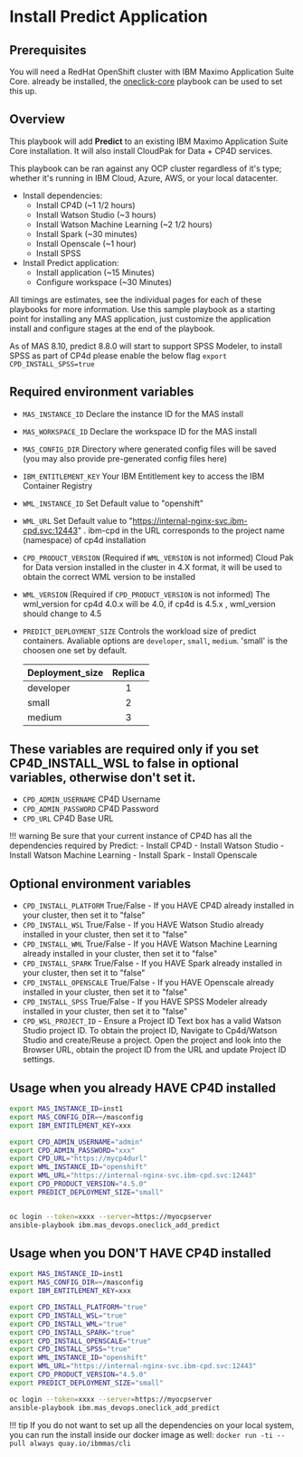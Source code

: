 # Install Predict Application

## Prerequisites
You will need a RedHat OpenShift cluster with IBM Maximo Application Suite Core. already be installed, the [oneclick-core](oneclick-core.md) playbook can be used to set this up.

## Overview
This playbook will add **Predict** to an existing IBM Maximo Application Suite Core installation. It will also install CloudPak for Data + CP4D services.

This playbook can be ran against any OCP cluster regardless of it's type; whether it's running in IBM Cloud, Azure, AWS, or your local datacenter.

- Install dependencies:
    - Install CP4D (~1 1/2 hours)
    - Install Watson Studio (~3 hours)
    - Install Watson Machine Learning (~2 1/2 hours)
    - Install Spark (~30 minutes)
    - Install Openscale (~1 hour)
    - Install SPSS
- Install Predict application:
    - Install application (~15 Minutes)
    - Configure workspace (~30 Minutes)

All timings are estimates, see the individual pages for each of these playbooks for more information.  Use this sample playbook as a starting point for installing any MAS application, just customize the application install and configure stages at the end of the playbook. 

As of MAS 8.10, predict 8.8.0 will start to support SPSS Modeler, to install SPSS as part of CP4d please enable the below flag 
`export CPD_INSTALL_SPSS=true`
## Required environment variables
- `MAS_INSTANCE_ID` Declare the instance ID for the MAS install
- `MAS_WORKSPACE_ID` Declare the workspace ID for the MAS install
- `MAS_CONFIG_DIR` Directory where generated config files will be saved (you may also provide pre-generated config files here)
- `IBM_ENTITLEMENT_KEY` Your IBM Entitlement key to access the IBM Container Registry
- `WML_INSTANCE_ID` Set Default value to "openshift"
- `WML_URL` Set Default value to "https://internal-nginx-svc.ibm-cpd.svc:12443" . ibm-cpd in the URL corresponds to the project name (namespace) of cp4d installation
- `CPD_PRODUCT_VERSION` (Required if `WML_VERSION` is not informed) Cloud Pak for Data version installed in the cluster in 4.X format, it will be used to obtain the correct WML version to be installed
- `WML_VERSION` (Required if `CPD_PRODUCT_VERSION` is not informed) The wml_version for cp4d 4.0.x will be 4.0, if cp4d is 4.5.x , wml_version should change to 4.5
- `PREDICT_DEPLOYMENT_SIZE` Controls the workload size of predict containers. Avaliable options are `developer`, `small`, `medium`. 'small' is the choosen one set by default.

    | Deployment_size        | Replica |
    | ---------------------- | :--: |
    | developer              |  1 |
    | small                  |  2 |
    | medium                 |  3 |

## These variables are required only if you set CP4D_INSTALL_WSL to false in optional variables, otherwise don't set it.
- `CPD_ADMIN_USERNAME` CP4D Username
- `CPD_ADMIN_PASSWORD` CP4D Password
- `CPD_URL` CP4D Base URL

!!! warning
    Be sure that your current instance of CP4D has all the dependencies required by Predict:
    - Install CP4D
    - Install Watson Studio
    - Install Watson Machine Learning
    - Install Spark
    - Install Openscale

## Optional environment variables
- `CPD_INSTALL_PLATFORM` True/False - If you HAVE CP4D already installed in your cluster, then set it to "false"
- `CPD_INSTALL_WSL` True/False - If you HAVE Watson Studio already installed in your cluster, then set it to "false"
- `CPD_INSTALL_WML` True/False - If you HAVE Watson Machine Learning already installed in your cluster, then set it to "false"
- `CPD_INSTALL_SPARK` True/False - If you HAVE Spark already installed in your cluster, then set it to "false"
- `CPD_INSTALL_OPENSCALE` True/False - If you HAVE Openscale already installed in your cluster, then set it to "false"
- `CPD_INSTALL_SPSS` True/False - If you HAVE SPSS Modeler already installed in your cluster, then set it to "false"
- `CPD_WSL_PROJECT_ID` - Ensure a Project ID Text box has a valid Watson Studio project ID. To obtain the project ID, Navigate to Cp4d/Watson Studio and create/Reuse a project. Open the project and look into the Browser URL, obtain the project ID from the URL and update Project ID settings.


## Usage when you already HAVE CP4D installed

```bash
export MAS_INSTANCE_ID=inst1
export MAS_CONFIG_DIR=~/masconfig
export IBM_ENTITLEMENT_KEY=xxx

export CPD_ADMIN_USERNAME="admin"
export CPD_ADMIN_PASSWORD="xxx"
export CPD_URL="https://mycp4durl"
export WML_INSTANCE_ID="openshift"
export WML_URL="https://internal-nginx-svc.ibm-cpd.svc:12443"
export CPD_PRODUCT_VERSION="4.5.0"
export PREDICT_DEPLOYMENT_SIZE="small"


oc login --token=xxxx --server=https://myocpserver
ansible-playbook ibm.mas_devops.oneclick_add_predict
```

## Usage when you DON'T HAVE CP4D installed
```bash
export MAS_INSTANCE_ID=inst1
export MAS_CONFIG_DIR=~/masconfig
export IBM_ENTITLEMENT_KEY=xxx

export CPD_INSTALL_PLATFORM="true"
export CPD_INSTALL_WSL="true"
export CPD_INSTALL_WML="true"
export CPD_INSTALL_SPARK="true"
export CPD_INSTALL_OPENSCALE="true"
export CPD_INSTALL_SPSS="true"
export WML_INSTANCE_ID="openshift"
export WML_URL="https://internal-nginx-svc.ibm-cpd.svc:12443"
export CPD_PRODUCT_VERSION="4.5.0"
export PREDICT_DEPLOYMENT_SIZE="small"

oc login --token=xxxx --server=https://myocpserver
ansible-playbook ibm.mas_devops.oneclick_add_predict
```

!!! tip
    If you do not want to set up all the dependencies on your local system, you can run the install inside our docker image as well: `docker run -ti --pull always quay.io/ibmmas/cli`
